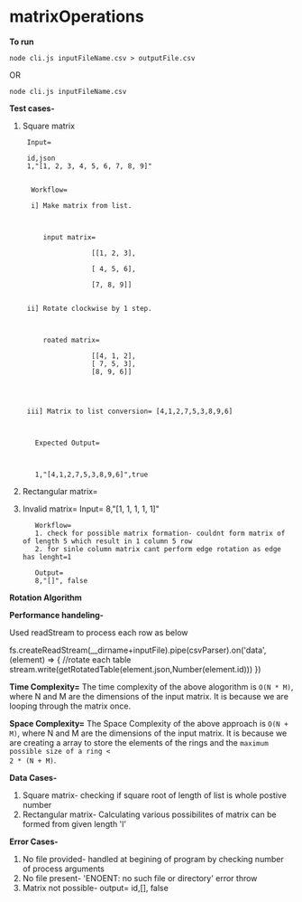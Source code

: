 # matrixOperations

**To run**

<code>node cli.js inputFileName.csv > outputFile.csv</code>

OR

<code>node cli.js inputFileName.csv</code>

**Test cases-**

1. Square matrix 

		Input=
		
		id,json
		1,"[1, 2, 3, 4, 5, 6, 7, 8, 9]"
		

		 Workflow=

		 i] Make matrix from list.

		  

			input matrix=	

						[[1, 2, 3],

						[ 4, 5, 6], 

						[7, 8, 9]]

		
		ii] Rotate clockwise by 1 step.

		

			roated matrix=	

						[[4, 1, 2],
						[ 7, 5, 3], 
						[8, 9, 6]]
		



		iii] Matrix to list conversion= [4,1,2,7,5,3,8,9,6]



		  Expected Output=

		

		  1,"[4,1,2,7,5,3,8,9,6]",true

		
 

2. Rectangular matrix=

3. Invalid matrix=
		  Input=
		  8,"[1, 1, 1, 1, 1]"

		  Workflow=
		  1. check for possible matrix formation- couldnt form matrix of of length 5 which result in 1 column 5 row
		  2. for sinle column matrix cant perform edge rotation as edge has lenght=1

		  Output=
		  8,"[]", false


**Rotation Algorithm**


**Performance handeling-**

Used readStream to process each row as below

fs.createReadStream(__dirname+inputFile).pipe(csvParser).on('data', (element) => {
	//rotate each table
	stream.write(getRotatedTable(element.json,Number(element.id)))
})

**Time Complexity=**
The time complexity of the above alogorithm is <code>O(N * M)</code>, where N and M are the dimensions of the input matrix. It is because we are looping through the matrix once.

**Space Complexity=**
The Space Complexity of the above approach is <code>O(N + M)</code>, where N and M are the dimensions of the input matrix. It is because we are creating a array to store the elements of the rings and the <code>maximum possible size of a ring < 2 * (N + M)</code>.

	
**Data Cases-**

1. Square matrix- checking if square root of length of list is whole postive number
2. Rectangular matrix- Calculating various possibilites of matrix can be formed from given length 'l' 
   
**Error Cases-**
1. No file provided- handled at begining of program by checking number of process arguments
2. No file present- 'ENOENT: no such file or directory' error throw
3. Matrix not possible- output= id,[], false

